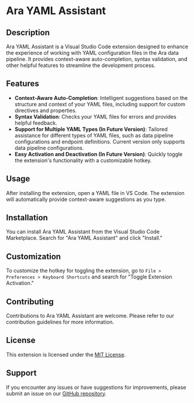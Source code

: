 # Ara YAML Assistant

## Description

Ara YAML Assistant is a Visual Studio Code extension designed to enhance the experience of working with YAML configuration files in the Ara data pipeline. It provides context-aware auto-completion, syntax validation, and other helpful features to streamline the development process.

## Features

- **Context-Aware Auto-Completion**: Intelligent suggestions based on the structure and context of your YAML files, including support for custom directives and properties.
- **Syntax Validation**: Checks your YAML files for errors and provides helpful feedback.
- **Support for Multiple YAML Types (In Future Version)**: Tailored assistance for different types of YAML files, such as data pipeline configurations and endpoint definitions. Current version only supports data pipeline configurations.
- **Easy Activation and Deactivation (In Future Version)**: Quickly toggle the extension's functionality with a customizable hotkey.

## Usage

After installing the extension, open a YAML file in VS Code. The extension will automatically provide context-aware suggestions as you type. 

## Installation

You can install Ara YAML Assistant from the Visual Studio Code Marketplace. Search for "Ara YAML Assistant" and click "Install."

## Customization

To customize the hotkey for toggling the extension, go to `File > Preferences > Keyboard Shortcuts` and search for "Toggle Extension Activation."

## Contributing

Contributions to Ara YAML Assistant are welcome. Please refer to our contribution guidelines for more information.

## License

This extension is licensed under the [MIT License](https://www.mit.edu/~amini/LICENSE.md).

## Support

If you encounter any issues or have suggestions for improvements, please submit an issue on our [GitHub repository](https://github.com/ForestAvanade/ara-yaml-assist).
